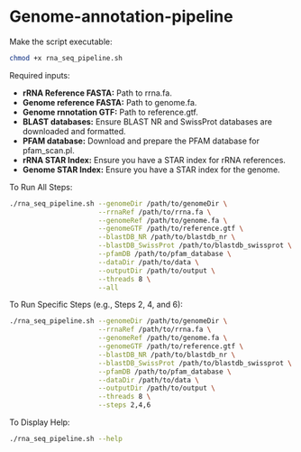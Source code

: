 # Genome-annotation-pipeline

Make the script executable:
```bash
chmod +x rna_seq_pipeline.sh
```

Required inputs:
- **rRNA Reference FASTA:** Path to rrna.fa.
- **Genome reference FASTA:** Path to genome.fa.
- **Genome rnnotation GTF:** Path to reference.gtf.
- **BLAST databases:** Ensure BLAST NR and SwissProt databases are downloaded and formatted.
- **PFAM database:** Download and prepare the PFAM database for pfam_scan.pl.
- **rRNA STAR Index:** Ensure you have a STAR index for rRNA references.
- **Genome STAR Index:** Ensure you have a STAR index for the genome.

To Run All Steps:
```bash
./rna_seq_pipeline.sh --genomeDir /path/to/genomeDir \
                      --rrnaRef /path/to/rrna.fa \
                      --genomeRef /path/to/genome.fa \
                      --genomeGTF /path/to/reference.gtf \
                      --blastDB_NR /path/to/blastdb_nr \
                      --blastDB_SwissProt /path/to/blastdb_swissprot \
                      --pfamDB /path/to/pfam_database \
                      --dataDir /path/to/data \
                      --outputDir /path/to/output \
                      --threads 8 \
                      --all
```

To Run Specific Steps (e.g., Steps 2, 4, and 6):
```bash
./rna_seq_pipeline.sh --genomeDir /path/to/genomeDir \
                      --rrnaRef /path/to/rrna.fa \
                      --genomeRef /path/to/genome.fa \
                      --genomeGTF /path/to/reference.gtf \
                      --blastDB_NR /path/to/blastdb_nr \
                      --blastDB_SwissProt /path/to/blastdb_swissprot \
                      --pfamDB /path/to/pfam_database \
                      --dataDir /path/to/data \
                      --outputDir /path/to/output \
                      --threads 8 \
                      --steps 2,4,6
```

To Display Help:
```bash
./rna_seq_pipeline.sh --help
```
